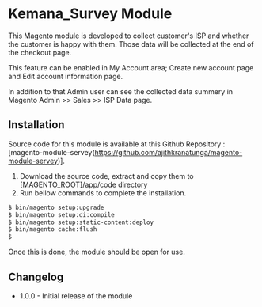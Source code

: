 
# Kemana_Survey Module

This Magento module is developed to collect customer's ISP and whether the customer is happy with them. Those data will be collected at the end of the checkout page.

This feature can be enabled in My Account area; Create new account page and Edit account information page.

In addition to that Admin user can see the collected data summery in Magento Admin >> Sales >> ISP Data page.

## Installation

Source code for this module is available at this Github Repository : [magento-module-servey(https://github.com/ajithkranatunga/magento-module-servey)].

1. Download the source code, extract and copy them to [MAGENTO_ROOT]/app/code directory
2. Run bellow commands to complete the installation.

```sh
$ bin/magento setup:upgrade
$ bin/magento setup:di:compile
$ bin/magento setup:static-content:deploy
$ bin/magento cache:flush
$ 
```

Once this is done, the module should be open for use.

## Changelog

- 1.0.0 - Initial release of the module



